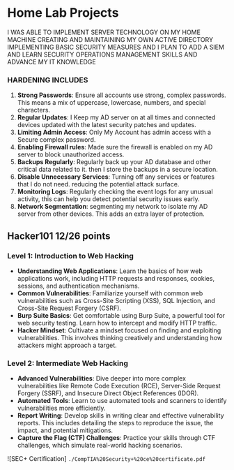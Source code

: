 # Home Lab Projects

 I WAS ABLE TO IMPLEMENT SERVER TECHNOLOGY ON MY HOME MACHINE CREATING AND MAINTAINING MY OWN ACTIVE DIRECTORY IMPLEMENTING BASIC SECURITY MEASURES AND I PLAN TO ADD A SIEM AND LEARN SECURITY OPERATIONS MANAGEMENT SKILLS AND ADVANCE MY IT KNOWLEDGE

### HARDENING INCLUDES
1. **Strong Passwords**: Ensure all accounts use strong, complex passwords. This means a mix of uppercase, lowercase, numbers, and special characters.
2. **Regular Updates**: I Keep my AD server on at all times and connected devices updated with the latest security patches and updates.
3. **Limiting Admin Access**: Only My Account has admin access with a Secure complex password.
4. **Enabling Firewall rules**: Made sure the firewall is enabled on my AD server to block unauthorized access.
5. **Backups Regularly**: Regularly back up your AD database and other critical data related to it. then I store the backups in a secure location.
6. **Disable Unnecessary Services**: Turning off any services or features that I do not need. reducing the potential attack surface.
7. **Monitoring Logs**: Regularly checking the event logs for any unusual activity, this can help you detect potential security issues early.
8. **Network Segmentation**: segmenting my network to isolate my AD server from other devices. This adds an extra layer of protection.

## Hacker101 12/26 points

### Level 1: Introduction to Web Hacking
- **Understanding Web Applications**: Learn the basics of how web applications work, including HTTP requests and responses, cookies, sessions, and authentication mechanisms.
- **Common Vulnerabilities**: Familiarize yourself with common web vulnerabilities such as Cross-Site Scripting (XSS), SQL Injection, and Cross-Site Request Forgery (CSRF).
- **Burp Suite Basics**: Get comfortable using Burp Suite, a powerful tool for web security testing. Learn how to intercept and modify HTTP traffic.
- **Hacker Mindset**: Cultivate a mindset focused on finding and exploiting vulnerabilities. This involves thinking creatively and understanding how attackers might approach a target.

### Level 2: Intermediate Web Hacking
- **Advanced Vulnerabilities**: Dive deeper into more complex vulnerabilities like Remote Code Execution (RCE), Server-Side Request Forgery (SSRF), and Insecure Direct Object References (IDOR).
- **Automated Tools**: Learn to use automated tools and scanners to identify vulnerabilities more efficiently.
- **Report Writing**: Develop skills in writing clear and effective vulnerability reports. This includes detailing the steps to reproduce the issue, the impact, and potential mitigations.
- **Capture the Flag (CTF) Challenges**: Practice your skills through CTF challenges, which simulate real-world hacking scenarios.

![SEC+ Certification] `./CompTIA%20Security+%20ce%20certificate.pdf`
